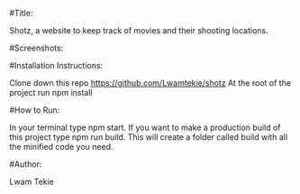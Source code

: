 #Title:


Shotz, a website to keep track of movies and their shooting locations.

#Screenshots:



#Installation Instructions:

Clone down this repo https://github.com/Lwamtekie/shotz
At the root of the project run npm install

#How to Run:


In your terminal type npm start.
If you want to make a production build of this project type npm run build. This will create a folder called build with all the minified code you need.

#Author:

Lwam Tekie

